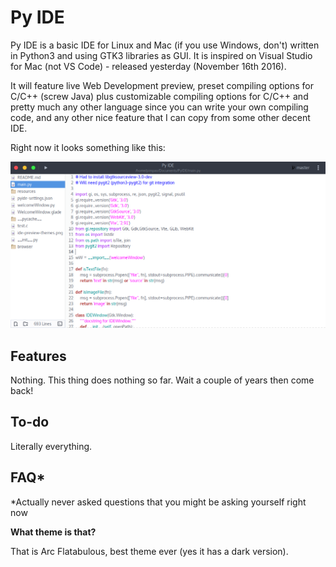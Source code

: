 # Py IDE

Py IDE is a basic IDE for Linux and Mac (if you use Windows, don't) written in Python3 and using GTK3 libraries as GUI. It is inspired on Visual Studio for Mac (not VS Code) - released yesterday (November 16th 2016).

It will feature live Web Development preview, preset compiling options for C/C++ (screw Java) plus customizable compiling options for C/C++ and pretty much any other language since you can write your own compiling code, and any other nice feature that I can copy from some other decent IDE.

Right now it looks something like this:

![](ide-preview.png)

## Features

Nothing. This thing does nothing so far. Wait a couple of years then come back!

## To-do

Literally everything.

## FAQ*

\*Actually never asked questions that you might be asking yourself right now

__What theme is that?__

That is Arc Flatabulous, best theme ever (yes it has a dark version).

